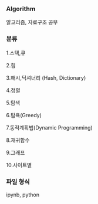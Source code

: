### Algorithm

알고리즘, 자료구조 공부

### 분류
 
1.스택,큐

2.힙

3.해시,딕셔너리 (Hash, Dictionary)

4.정렬

5.탐색

6.탐욕(Greedy)

7.동적계획법(Dynamic Programming)

8.재귀함수

9.그래프

10.사이트별

### 파일 형식

ipynb, python
